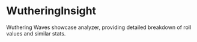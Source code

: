 # WutheringInsight
Wuthering Waves showcase analyzer, providing detailed breakdown of roll values and similar stats.
